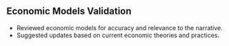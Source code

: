 
## Economic Models Validation
- Reviewed economic models for accuracy and relevance to the narrative.
- Suggested updates based on current economic theories and practices.
